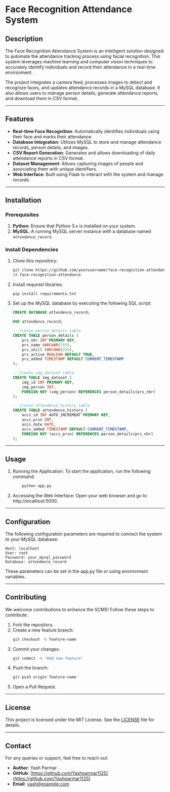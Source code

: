 # Face Recognition Attendance System

## Description
The Face Recognition Attendance System is an intelligent solution designed to automate the attendance tracking process using facial recognition. This system leverages machine learning and computer vision techniques to accurately identify individuals and record their attendance in a real-time environment.

The project integrates a camera feed, processes images to detect and recognize faces, and updates attendance records in a MySQL database. It also allows users to manage person details, generate attendance reports, and download them in CSV format.

---

## Features

- **Real-time Face Recognition**: Automatically identifies individuals using their face and marks their attendance.
- **Database Integration**: Utilizes MySQL to store and manage attendance records, person details, and images.
- **CSV Report Generation**: Generates and allows downloading of daily attendance reports in CSV format.
- **Dataset Management**: Allows capturing images of people and associating them with unique identifiers.
- **Web Interface**: Built using Flask to interact with the system and manage records.
  
---

## Installation

### Prerequisites
1. **Python**: Ensure that Python 3.x is installed on your system.
2. **MySQL**: A running MySQL server instance with a database named `attendence_record`.

### Install Dependencies
1. Clone this repository:
   ```bash
   git clone https://github.com/yourusername/face-recognition-attendance.git
   cd face-recognition-attendance
   
2. Install required libraries:
   ```bash
   pip install requirements.txt
   
3. Set up the MySQL database by executing the following SQL script:
    ```sql
   CREATE DATABASE attendence_record;

    USE attendence_record;
    
    -- Create person_details table
    CREATE TABLE person_details (
        prs_nbr INT PRIMARY KEY,
        prs_name VARCHAR(255),
        prs_skill VARCHAR(255),
        prs_active BOOLEAN DEFAULT TRUE,
        prs_added TIMESTAMP DEFAULT CURRENT_TIMESTAMP
    );
    
    -- Create img_dataset table
    CREATE TABLE img_dataset (
        img_id INT PRIMARY KEY,
        img_person INT,
        FOREIGN KEY (img_person) REFERENCES person_details(prs_nbr)
    );
    
    -- Create attendence_history table
    CREATE TABLE attendence_history (
        accs_id INT AUTO_INCREMENT PRIMARY KEY,
        accs_prsn INT,
        accs_date DATE,
        accs_added TIMESTAMP DEFAULT CURRENT_TIMESTAMP,
        FOREIGN KEY (accs_prsn) REFERENCES person_details(prs_nbr)
    );
---
## Usage
1.  Running the Application: To start the application, run the following command:
    ```bash
        python app.py

2. Accessing the Web Interface: Open your web browser and go to http://localhost:5000.

---
## Configuration
The following configuration parameters are required to connect the system to your MySQL database:

    Host: localhost
    User: root
    Password: your_mysql_password
    Database: attendence_record
These parameters can be set in the app.py file or using environment variables.

---
## Contributing
We welcome contributions to enhance the SCMS! Follow these steps to contribute:

1. Fork the repository.
2. Create a new feature branch:
   ```bash
   git checkout -b feature-name
   ```
3. Commit your changes:
   ```bash
   git commit -m "Add new feature"
   ```
4. Push the branch:
   ```bash
   git push origin feature-name
   ```
5. Open a Pull Request.

---
## License
This project is licensed under the MIT License. See the [LICENSE](LICENSE) file for details.

---

## Contact
For any queries or support, feel free to reach out:
- **Author**: Yash Parmar
- **GitHub**: [https://github.com/Yashparmar1125](https://github.com/Yashparmar1125)
- **Email**: [yash@example.com](mailto:yashparmar11y@gmail.com)
